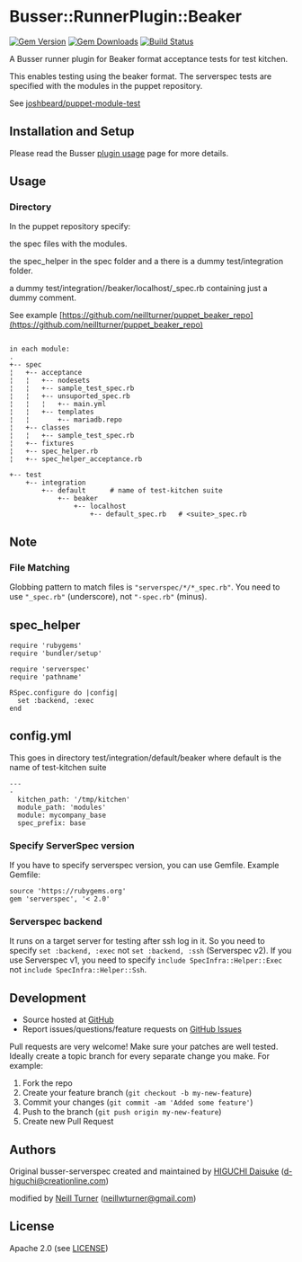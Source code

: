 # <a name="title"></a> Busser::RunnerPlugin::Beaker

[![Gem Version](https://badge.fury.io/rb/busser-beaker.png)](http://rubygems.org/gems/busser-beaker)
[![Gem Downloads](http://ruby-gem-downloads-badge.herokuapp.com/busser-beaker?type=total&color=brightgreen)](https://rubygems.org/gems/busser-beaker)
[![Build Status](https://travis-ci.org/neillturner/busser-beaker.png)](https://travis-ci.org/neillturner/busser-beaker)

A Busser runner plugin for Beaker format acceptance tests for test kitchen.

This enables testing using the beaker format. The serverspec tests are specified with the modules in the puppet repository.

See [joshbeard/puppet-module-test](https://gitlab.com/joshbeard/puppet-module-test)

## <a name="installation"></a> Installation and Setup

Please read the Busser [plugin usage][plugin_usage] page for more details.

## <a name="usage"></a> Usage

### Directory

In the puppet repository specify:

the spec files with the modules.

the spec_helper in the spec folder and a there is a dummy test/integration folder.

a dummy test/integration/<suite>/beaker/localhost/<suite>_spec.rb containing just a dummy comment.

See example [https://github.com/neillturner/puppet_beaker_repo](https://github.com/neillturner/puppet_beaker_repo)

```

in each module:
.
+-- spec
¦   +-- acceptance
¦   ¦   +-- nodesets
¦   ¦   +-- sample_test_spec.rb
¦   ¦   +-- unsuported_spec.rb
¦   ¦   ¦   +-- main.yml
¦   ¦   +-- templates
¦   ¦       +-- mariadb.repo
¦   +-- classes
¦   ¦   +-- sample_test_spec.rb
¦   +-- fixtures
¦   +-- spec_helper.rb
¦   +-- spec_helper_acceptance.rb

+-- test
    +-- integration
        +-- default      # name of test-kitchen suite
            +-- beaker
                +-- localhost
                    +-- default_spec.rb   # <suite>_spec.rb
```

## <a name="note"></a> Note

### <a name="spec"></a> File Matching

Globbing pattern to match files is `"serverspec/*/*_spec.rb"`.
You need to use `"_spec.rb"` (underscore), not `"-spec.rb"` (minus).


## <a name="spec_helper"></a> spec_helper

```
require 'rubygems'
require 'bundler/setup'

require 'serverspec'
require 'pathname'

RSpec.configure do |config|
  set :backend, :exec
end
```

## <a name="config.yml"></a> config.yml

This goes in directory test/integration/default/beaker  where default is the name of test-kitchen suite

```
---
-
  kitchen_path: '/tmp/kitchen'
  module_path: 'modules'
  module: mycompany_base
  spec_prefix: base
```

### <a name="serverspec1"></a> Specify ServerSpec version

If you have to specify serverspec version, you can use Gemfile. Example Gemfile:

```Gemfile
source 'https://rubygems.org'
gem 'serverspec', '< 2.0'
```

### <a name="backend"></a> Serverspec backend

It runs on a target server for testing after ssh log in it.
So you need to specify `set :backend, :exec` not `set :backend, :ssh` (Serverspec v2).
If you use Serverspec v1, you need to specify `include SpecInfra::Helper::Exec` not `include SpecInfra::Helper::Ssh`.


## <a name="development"></a> Development

* Source hosted at [GitHub][repo]
* Report issues/questions/feature requests on [GitHub Issues][issues]

Pull requests are very welcome! Make sure your patches are well tested.
Ideally create a topic branch for every separate change you make. For
example:

1. Fork the repo
2. Create your feature branch (`git checkout -b my-new-feature`)
3. Commit your changes (`git commit -am 'Added some feature'`)
4. Push to the branch (`git push origin my-new-feature`)
5. Create new Pull Request

## <a name="authors"></a> Authors

Original busser-serverspec created and maintained by [HIGUCHI Daisuke][author] (<d-higuchi@creationline.com>)

modified by [Neill Turner][author] (<neillwturner@gmail.com>)

## <a name="license"></a> License

Apache 2.0 (see [LICENSE][license])


[author]:           https://github.com/neillturner
[issues]:           https://github.com/test-kitchen/busser-beaker/issues
[license]:          https://github.com/test-kitchen/busser-beaker/blob/master/LICENSE
[repo]:             https://github.com/test-kitchen/busser-beaker
[plugin_usage]:     http://docs.kitchen-ci.org/busser/plugin-usage

